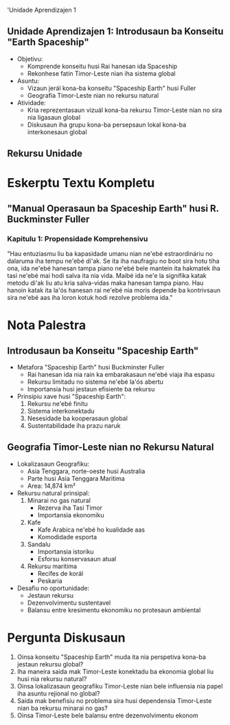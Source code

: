 'Unidade Aprendizajen 1

## Unidade Aprendizajen 1: Introdusaun ba Konseitu "Earth Spaceship"
- Objetivu:
  * Komprende konseitu husi Rai hanesan ida Spaceship
  * Rekonhese fatin Timor-Leste nian iha sistema global
- Asuntu:
  * Vizaun jerál kona-ba konseitu "Spaceship Earth" husi Fuller
  * Geografia Timor-Leste nian no rekursu natural
- Atividade:
  * Kria reprezentasaun vizuál kona-ba rekursu Timor-Leste nian no sira nia ligasaun global
  * Diskusaun iha grupu kona-ba persepsaun lokal kona-ba interkonesaun global

## Rekursu Unidade

# Eskerptu Textu Kompletu

## "Manual Operasaun ba Spaceship Earth" husi R. Buckminster Fuller

### Kapitulu 1: Propensidade Komprehensivu

"Hau entuziasmu liu ba kapasidade umanu nian ne'ebé estraordináriu no dalaruma iha tempu ne'ebé di'ak. Se ita iha naufragiu no boot sira hotu tiha ona, ida ne'ebé hanesan tampa piano ne'ebé bele mantein ita hakmatek iha tasi ne'ebé mai hodi salva ita nia vida. Maibé ida ne'e la signifika katak metodu di'ak liu atu kria salva-vidas maka hanesan tampa piano. Hau hanoin katak ita la'ós hanesan rai ne'ebé nia moris depende ba kontrivsaun sira ne'ebé aas iha loron kotuk hodi rezolve problema ida."

# Nota Palestra

## Introdusaun ba Konseitu "Spaceship Earth"

- Metafora "Spaceship Earth" husi Buckminster Fuller
  - Rai hanesan ida nia rain ka embarakasaun ne'ebé viaja iha espasu
  - Rekursu limitadu no sistema ne'ebé la'ós abertu
  - Importansia husi jestaun efisiente ba rekursu
- Prinsipiu xave husi "Spaceship Earth":
  1. Rekursu ne'ebé finitu
  2. Sistema interkonektadu
  3. Nesesidade ba kooperasaun global
  4. Sustentabilidade iha prazu naruk

## Geografia Timor-Leste nian no Rekursu Natural

- Lokalizasaun Geografiku:
  - Asia Tenggara, norte-oeste husi Australia
  - Parte husi Asia Tenggara Maritima
  - Area: 14,874 km²
- Rekursu natural prinsipal:
  1. Minarai no gas natural
     - Rezerva iha Tasi Timor
     - Importansia ekonomiku
  2. Kafe
     - Kafe Arabica ne'ebé ho kualidade aas
     - Komodidade esporta
  3. Sandalu
     - Importansia istoriku
     - Esforsu konservasaun atual
  4. Rekursu maritima
     - Recifes de korál
     - Peskaria
- Desafiu no oportunidade:
  - Jestaun rekursu
  - Dezenvolvimentu sustentavel
  - Balansu entre kresimentu ekonomiku no protesaun ambiental

# Pergunta Diskusaun

1. Oinsa konseitu "Spaceship Earth" muda ita nia perspetiva kona-ba jestaun rekursu global?
2. Iha maneira saida mak Timor-Leste konektadu ba ekonomia global liu husi nia rekursu natural?
3. Oinsa lokalizasaun geografiku Timor-Leste nian bele influensia nia papel iha asuntu rejional no global?
4. Saida mak benefisiu no problema sira husi dependensia Timor-Leste nian ba rekursu minarai no gas?
5. Oinsa Timor-Leste bele balansu entre dezenvolvimentu ekonom